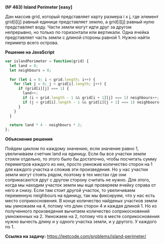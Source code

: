 **(№ 463) Island Perimeter [easy]**

Дан массив grid, который представляет карту размера i x j, где элемент grid[i][j] равный единице представляет землю, а grid[i][j] равный нулю представляет воду. Части земли могут идти друг за другом непрерывно, но только по горизонтали или вертикали. Одна ячейка представляет часть земли с длиной стороны равной 1. Нужно найти периметр всего острова.

**Решение на JavaScript**

```javascript
var islandPerimeter = function(grid) {
  let land = 0;
  let neighbours = 0;
  
  for (let i = 0; i < grid.length; i++) {
    for (let j = 0; j < grid[i].length; j++) {
      if (grid[i][j] === 1) {
        land++;
        if (i < grid.length - 1 && grid[i + 1][j] === 1) neighbours++;
        if (j < grid[i].length - 1 && grid[i][j + 1] === 1) neighbours++;
      }
    } 
  }
  
  return land * 4 - neighbours * 2;
};
```

**Объяснение решения**

Пойдем циклом по каждому значению, если значение равно 1, увеличиваем счетчик land на единицу. Если бы все участки земли стояли отдельно, то этого было бы достаточно, чтобы посчитать сумму периметров каждого из них, просто умножив количество сторон на 1 для каждого участка и сложив эти произведения. Но у нас участки земли могут стоять рядом, поэтому в тех местах где они соприкасаются друг с другом сторону считать не нужно. Для этого, когда мы находим участок земли мы еще проверяем ячейку справа от него и снизу. Если там стоит другой участок, то увеличиваем переменную neighbours на единицу, так мы фиксируем, что у нас есть место соприкосновения. В конце количество найденых участков земли мы умножаем на 4, потому что длин сторон 4 и каждая длиной 1. Но из полученного произведения вычитаем количество соприкосновений умноженных на 2. Умножаем на 2, потому что в месте соприкосновения нужно вычесть длину и у одного участка земли, и у другого. У каждого по 1.

**Ссылка на задачу:** https://leetcode.com/problems/island-perimeter/